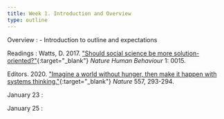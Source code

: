 ```yaml
---
title: Week 1. Introduction and Overview
type: outline
---
```


Overview
: - Introduction to outline and expectations

Readings
: Watts, D. 2017. ["Should social science be more solution-oriented?"](https://doi.org/10.1038/s41562-016-0015){:target="_blank"} _Nature Human Behaviour_ 1: 0015.

  Editors. 2020. ["Imagine a world without hunger, then make it happen with systems thinking."](https://doi.org/10.1038/d41586-020-00086-5){:target="_blank"} _Nature_ 557, 293-294.

January 23
: 

January 25
: 
